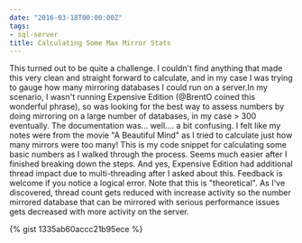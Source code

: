 ```yaml
---
date: "2016-03-18T00:00:00Z"
tags:
- sql-server
title: Calculating Some Max Mirror Stats
---
```


This turned out to be quite a challenge. I couldn't find anything that made this very clean and straight forward to calculate, and in my case I was trying to gauge how many mirroring databases I could run on a server.In my scenario, I wasn't running Expensive Edition (@BrentO coined this wonderful phrase), so was looking for the best way to assess numbers by doing mirroring on a large number of databases, in my case > 300 eventually.
The documentation was... well.... a bit confusing. I felt like my notes were from the movie "A Beautiful Mind" as I tried to calculate just how many mirrors were too many!
This is my code snippet for calculating some basic numbers as I walked through the process. Seems much easier after I finished breaking down the steps.
And yes, Expensive Edition had additional thread impact due to multi-threading after I asked about this. Feedback is welcome if you notice a logical error. Note that this is "theoretical". As I've discovered, thread count gets reduced with increase activity so the number mirrored database that can be mirrored with serious performance issues gets decreased with more activity on the server.

{% gist 1335ab60accc21b95ece %}
